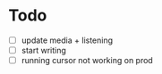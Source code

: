 # Todo

- [ ] update media + listening
- [ ] start writing
- [ ] running cursor not working on prod
